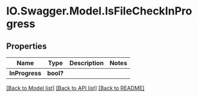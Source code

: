 # IO.Swagger.Model.IsFileCheckInProgress
## Properties

Name | Type | Description | Notes
------------ | ------------- | ------------- | -------------
**InProgress** | **bool?** |  | 

[[Back to Model list]](../README.md#documentation-for-models) [[Back to API list]](../README.md#documentation-for-api-endpoints) [[Back to README]](../README.md)

